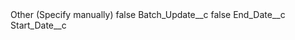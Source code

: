 <?xml version="1.0" encoding="UTF-8"?>
<CustomMetadata xmlns="http://soap.sforce.com/2006/04/metadata" xmlns:xsi="http://www.w3.org/2001/XMLSchema-instance" xmlns:xsd="http://www.w3.org/2001/XMLSchema">
    <label>Other (Specify manually)</label>
    <protected>false</protected>
    <values>
        <field>Batch_Update__c</field>
        <value xsi:type="xsd:boolean">false</value>
    </values>
    <values>
        <field>End_Date__c</field>
        <value xsi:nil="true"/>
    </values>
    <values>
        <field>Start_Date__c</field>
        <value xsi:nil="true"/>
    </values>
</CustomMetadata>
